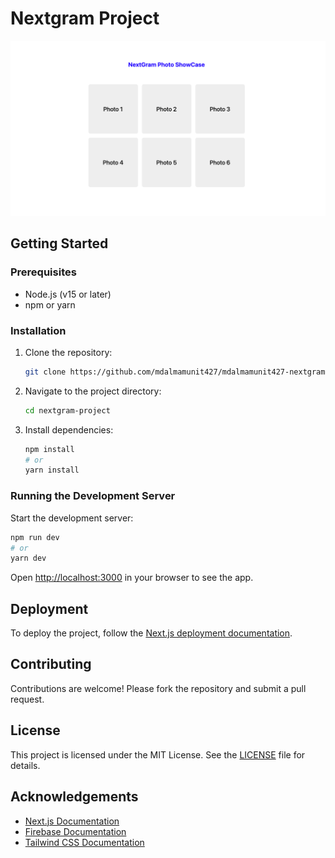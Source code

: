# Nextgram Project
![](/public/github-cover.png)

## Getting Started

### Prerequisites

- Node.js (v15 or later)
- npm or yarn

### Installation

1. Clone the repository:
    ```bash
    git clone https://github.com/mdalmamunit427/mdalmamunit427-nextgram-project-parallel-intercepting-routes.git
    ```
2. Navigate to the project directory:
    ```bash
    cd nextgram-project
    ```
3. Install dependencies:
    ```bash
    npm install
    # or
    yarn install
    ```

### Running the Development Server

Start the development server:
```bash
npm run dev
# or
yarn dev
```
Open [http://localhost:3000](http://localhost:3000) in your browser to see the app.

## Deployment

To deploy the project, follow the [Next.js deployment documentation](https://nextjs.org/docs/deployment).

## Contributing

Contributions are welcome! Please fork the repository and submit a pull request.

## License

This project is licensed under the MIT License. See the [LICENSE](LICENSE) file for details.

## Acknowledgements

- [Next.js Documentation](https://nextjs.org/docs)
- [Firebase Documentation](https://firebase.google.com/docs)
- [Tailwind CSS Documentation](https://tailwindcss.com/docs)
